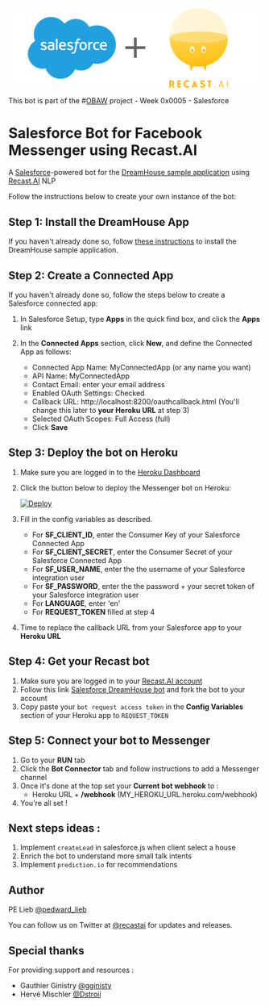 [logo]: https://github.com/plieb/dreamhouse-bot-messenger/blob/master/assets/SF_RE.png "Salesforce + Recast.AI"
![alt text][logo]

This bot is part of the #[OBAW](https://github.com/plieb/OBAW) project - Week 0x0005 - Salesforce

# Salesforce Bot for Facebook Messenger using Recast.AI

A [Salesforce](https://www.salesforce.com)-powered bot for the [DreamHouse sample application](https://developer.salesforce.com/dreamhouse/) using [Recast.AI](https://recast.ai) NLP

Follow the instructions below to create your own instance of the bot:

## Step 1: Install the DreamHouse App

If you haven't already done so, follow [these instructions](http://dreamhouse-site.herokuapp.com/installation/) to install the DreamHouse sample application.

## Step 2: Create a Connected App

If you haven't already done so, follow the steps below to create a Salesforce connected app:

1. In Salesforce Setup, type **Apps** in the quick find box, and click the **Apps** link

1. In the **Connected Apps** section, click **New**, and define the Connected App as follows:

    - Connected App Name: MyConnectedApp (or any name you want)
    - API Name: MyConnectedApp
    - Contact Email: enter your email address
    - Enabled OAuth Settings: Checked
    - Callback URL: http://localhost:8200/oauthcallback.html (You'll change this later to **your Heroku URL** at step 3)
    - Selected OAuth Scopes: Full Access (full)
    - Click **Save**

## Step 3: Deploy the bot on Heroku

1. Make sure you are logged in to the [Heroku Dashboard](https://dashboard.heroku.com/)
1. Click the button below to deploy the Messenger bot on Heroku:

    [![Deploy](https://www.herokucdn.com/deploy/button.png)](https://heroku.com/deploy)

1. Fill in the config variables as described.

    - For **SF_CLIENT_ID**, enter the Consumer Key of your Salesforce Connected App
    - For **SF_CLIENT_SECRET**, enter the Consumer Secret of your Salesforce Connected App
    - For **SF_USER_NAME**, enter the the username of your Salesforce integration user
    - For **SF_PASSWORD**, enter the the password + your secret token of your Salesforce integration user
    - For **LANGUAGE**, enter 'en'
    - For **REQUEST_TOKEN** filled at step 4
    
1. Time to replace the callback URL from your Salesforce app to your **Heroku URL** 

## Step 4: Get your Recast bot

1. Make sure you are logged in to your [Recast.AI account](https://recast.ai/)
1. Follow this link [Salesforce DreamHouse bot](https://recast.ai/pe/salesforce-dreamhouse/learn) and fork the bot to your account
1. Copy paste your `bot request access token` in the **Config Variables** section of your Heroku app to `REQUEST_TOKEN`

## Step 5: Connect your bot to Messenger

1. Go to your **RUN** tab
1. Click the **Bot Connector** tab and follow instructions to add a Messenger channel
1. Once it's done at the top set your **Current bot webhook** to :
    - Heroku URL + **/webhook** (MY_HEROKU_URL.heroku.com/webhook)
1. You're all set !

## Next steps ideas :

1. Implement `createLead` in salesforce.js when client select a house
1. Enrich the bot to understand more small talk intents
1. Implement `prediction.io` for recommendations


## Author

PE Lieb [@pedward_lieb](https://twitter.com/pedward_lieb)

You can follow us on Twitter at [@recastai](https://twitter.com/recastai) for updates and releases.

## Special thanks

For providing support and resources :
- Gauthier Ginistry [@gginisty](https://twitter.com/gginisty)
- Hervé Mischler [@Dstroii](https://twitter.com/Dstroii)
